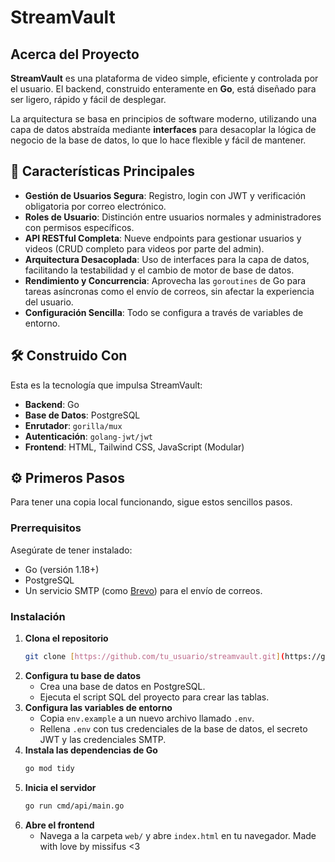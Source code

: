 
# StreamVault

## Acerca del Proyecto

**StreamVault** es una plataforma de video simple, eficiente y controlada por el usuario. El backend, construido enteramente en **Go**, está diseñado para ser ligero, rápido y fácil de desplegar.

La arquitectura se basa en principios de software moderno, utilizando una capa de datos abstraída mediante **interfaces** para desacoplar la lógica de negocio de la base de datos, lo que lo hace flexible y fácil de mantener.

## 🚀 Características Principales

* **Gestión de Usuarios Segura**: Registro, login con JWT y verificación obligatoria por correo electrónico.
* **Roles de Usuario**: Distinción entre usuarios normales y administradores con permisos específicos.
* **API RESTful Completa**: Nueve endpoints para gestionar usuarios y videos (CRUD completo para videos por parte del admin).
* **Arquitectura Desacoplada**: Uso de interfaces para la capa de datos, facilitando la testabilidad y el cambio de motor de base de datos.
* **Rendimiento y Concurrencia**: Aprovecha las `goroutines` de Go para tareas asíncronas como el envío de correos, sin afectar la experiencia del usuario.
* **Configuración Sencilla**: Todo se configura a través de variables de entorno.

## 🛠️ Construido Con

Esta es la tecnología que impulsa StreamVault:

* **Backend**: Go
* **Base de Datos**: PostgreSQL
* **Enrutador**: `gorilla/mux`
* **Autenticación**: `golang-jwt/jwt`
* **Frontend**: HTML, Tailwind CSS, JavaScript (Modular)

## ⚙️ Primeros Pasos

Para tener una copia local funcionando, sigue estos sencillos pasos.

### Prerrequisitos

Asegúrate de tener instalado:

* Go (versión 1.18+)
* PostgreSQL
* Un servicio SMTP (como [Brevo](https://www.brevo.com/)) para el envío de correos.

### Instalación

1.  **Clona el repositorio**
    ```sh
    git clone [https://github.com/tu_usuario/streamvault.git](https://github.com/tu_usuario/streamvault.git)
    ```
2.  **Configura tu base de datos**
    * Crea una base de datos en PostgreSQL.
    * Ejecuta el script SQL del proyecto para crear las tablas.
3.  **Configura las variables de entorno**
    * Copia `env.example` a un nuevo archivo llamado `.env`.
    * Rellena `.env` con tus credenciales de la base de datos, el secreto JWT y las credenciales SMTP.
4.  **Instala las dependencias de Go**
    ```sh
    go mod tidy
    ```
5.  **Inicia el servidor**
    ```sh
    go run cmd/api/main.go
    ```
6.  **Abre el frontend**
    * Navega a la carpeta `web/` y abre `index.html` en tu navegador.
    Made with love by missifus <3
